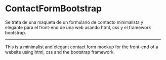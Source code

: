 # ContactFormBootstrap
Se trata de una maqueta de un formulario de contacto minimalista y elegante
para el front-end de una web usando html, css y el framework bootstrap.

-----------------------------------------------------------------------------

This is a minimalist and elegant contact form mockup
for the front-end of a website using html, css and the bootstrap framework.
